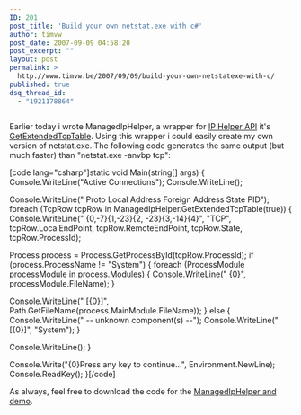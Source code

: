 ```yaml
---
ID: 201
post_title: 'Build your own netstat.exe with c#'
author: timvw
post_date: 2007-09-09 04:58:20
post_excerpt: ""
layout: post
permalink: >
  http://www.timvw.be/2007/09/09/build-your-own-netstatexe-with-c/
published: true
dsq_thread_id:
  - "1921178864"
---
```

<p>Earlier today i wrote ManagedIpHelper, a wrapper for <a href="http://msdn2.microsoft.com/en-us/library/aa366073.aspx">IP Helper API</a> it's <a href="http://msdn2.microsoft.com/en-us/library/aa365928.aspx">GetExtendedTcpTable</a>. Using this wrapper i could easily create my own version of netstat.exe. The following code generates the same output (but much faster) than "netstat.exe -anvbp tcp":</p>
[code lang="csharp"]static void Main(string[] args)
{
 Console.WriteLine("Active Connections");
 Console.WriteLine();

 Console.WriteLine("  Proto  Local Address          Foreign Address        State         PID");
 foreach (TcpRow tcpRow in ManagedIpHelper.GetExtendedTcpTable(true))
 {
  Console.WriteLine("  {0,-7}{1,-23}{2, -23}{3,-14}{4}", "TCP", tcpRow.LocalEndPoint, tcpRow.RemoteEndPoint, tcpRow.State, tcpRow.ProcessId);

  Process process = Process.GetProcessById(tcpRow.ProcessId);
  if (process.ProcessName != "System")
  {
   foreach (ProcessModule processModule in process.Modules)
   {
    Console.WriteLine("  {0}", processModule.FileName);
   }

   Console.WriteLine("  [{0}]", Path.GetFileName(process.MainModule.FileName));
  }
  else
  {
   Console.WriteLine("  -- unknown component(s) --");
   Console.WriteLine("  [{0}]", "System");
  }

  Console.WriteLine();
 }

 Console.Write("{0}Press any key to continue...", Environment.NewLine);
 Console.ReadKey();
}[/code]
<p>As always, feel free to download the code for the <a href="http://www.timvw.be/wp-content/code/csharp/managediphelperanddemo.zip">ManagedIpHelper and demo</a>.</p>